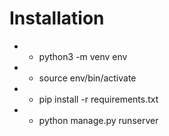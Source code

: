 # Installation
*  - python3 -m venv env
*  - source env/bin/activate
*  - pip install -r requirements.txt
* - python manage.py runserver
